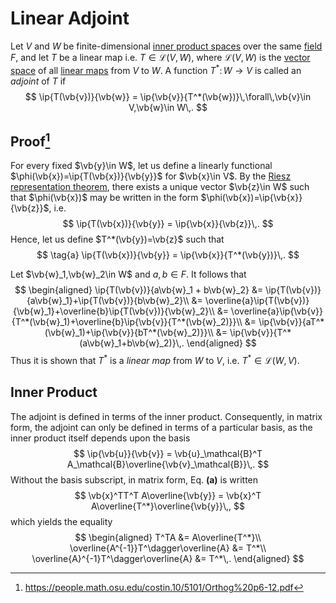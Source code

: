 Linear Adjoint
==============
Let $V$ and $W$ be finite-dimensional [inner product spaces](inner-product-space.md) over the same [field](../field.md) $F$, and let $T$ be a linear map i.e. $T\in\mathcal{L}(V,W)$, where $\mathcal{L}(V,W)$ is the [vector space](vector-space.md) of all [linear maps](linear-mapping.md) from $V$ to $W$. A function $T^*\colon W\rightarrow V$ is called an *adjoint* of $T$ if
$$
\ip{T(\vb{v})}{\vb{w}} = \ip{\vb{v}}{T^*(\vb{w})}\,\forall\,\vb{v}\in V,\vb{w}\in W\,.
$$

Proof[^1]
---------
For every fixed $\vb{y}\in W$, let us define a linearly functional $\phi(\vb{x})=\ip{T(\vb{x})}{\vb{y}}$ for $\vb{x}\in V$. By the [Riesz representation theorem](riesz-representation-theorem.md), there exists a unique vector $\vb{z}\in W$ such that $\phi(\vb{x})$ may be written in the form $\phi(\vb{x})=\ip{\vb{x}}{\vb{z}}$, i.e.
$$
\ip{T(\vb{x})}{\vb{y}} = \ip{\vb{x}}{\vb{z}}\,.
$$
Hence, let us define $T^*(\vb{y})=\vb{z}$ such that
$$
\tag{a}
\ip{T(\vb{x})}{\vb{y}} = \ip{\vb{x}}{T^*(\vb{y})}\,.
$$


Let $\vb{w}_1,\vb{w}_2\in W$ and $a,b\in F$. It follows that
$$
\begin{aligned}
\ip{T(\vb{v})}{a\vb{w}_1 + b\vb{w}_2} &= \ip{T(\vb{v})}{a\vb{w}_1}+\ip{T(\vb{v})}{b\vb{w}_2}\\
&= \overline{a}\ip{T(\vb{v})}{\vb{w}_1}+\overline{b}\ip{T(\vb{v})}{\vb{w}_2}\\
&= \overline{a}\ip{\vb{v}}{T^*(\vb{w}_1)+\overline{b}\ip{\vb{v}}{T^*(\vb{w}_2)}}\\
&= \ip{\vb{v}}{aT^*(\vb{w}_1)+\ip{\vb{v}}{bT^*(\vb{w}_2)}}\\
&= \ip{\vb{v}}{T^*(a\vb{w}_1+b\vb{w}_2)}\,.
\end{aligned}
$$
Thus it is shown that $T^*$ is a *linear map* from $W$ to $V$, i.e. $T^* \in \mathcal{L}(W,V)$. 

Inner Product
-------------
The adjoint is defined in terms of the inner product. Consequently, in matrix form, the adjoint can only be defined in terms of a particular basis, as the inner product itself depends upon the basis
$$
\ip{\vb{u}}{\vb{v}} = \vb{u}_\mathcal{B}^T A_\mathcal{B}\overline{\vb{v}_\mathcal{B}}\,.
$$
Without the basis subscript, in matrix form, Eq. **(a)** is written
$$
\vb{x}^TT^T A\overline{\vb{y}} = \vb{x}^T A\overline{T^*}\overline{\vb{y}}\,,
$$
which yields the equality
$$
\begin{aligned}
T^TA &= A\overline{T^*}\\
\overline{A^{-1}}T^\dagger\overline{A} &= T^*\\
\overline{A}^{-1}T^\dagger\overline{A} &= T^*\,.
\end{aligned}
$$

[^1]: https://people.math.osu.edu/costin.10/5101/Orthog%20p6-12.pdf